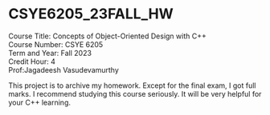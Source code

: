 # CSYE6205_23FALL_HW
Course Title: Concepts of Object-Oriented Design with C++             
Course Number: CSYE 6205            
Term and Year: Fall 2023            
Credit Hour: 4          
Prof:Jagadeesh Vasudevamurthy         

This project is to archive my homework. Except for the final exam, I got full marks. I recommend studying this course seriously. It will be very helpful for your C++ learning.
